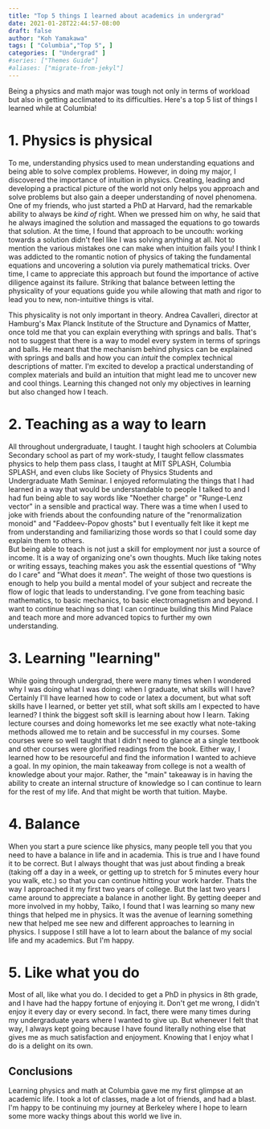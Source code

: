```yaml
---
title: "Top 5 things I learned about academics in undergrad"
date: 2021-01-28T22:44:57-08:00
draft: false
author: "Koh Yamakawa"
tags: [ "Columbia","Top 5", ]
categories: [ "Undergrad" ]
#series: ["Themes Guide"] 
#aliases: ["migrate-from-jekyl"]
---
```

Being a physics and math major was tough not only in terms of workload but also in getting acclimated to its difficulties.  Here's a top 5 list of things I learned while at Columbia!
# 1. Physics is physical
To me, understanding physics used to mean understanding equations and being able to solve complex problems.  However, in doing my major, I discovered the importance of intuition in physics.  Creating, leading and developing a practical picture of the world not only helps you approach and solve problems but also gain a deeper understanding of novel phenomena.  One of my friends, who just started a PhD at Harvard, had the remarkable ability to always be _kind of_ right.  When we pressed him on why, he said that he always imagined the solution and massaged the equations to go towards that solution.  At the time, I found that approach to be uncouth: working towards a solution didn't feel like I was solving anything at all.  Not to mention the various mistakes one can make when intuition fails you!  I think I was addicted to the romantic notion of physics of taking the fundamental equations and uncovering a solution via purely mathematical tricks.  Over time, I came to appreciate this approach but found the importance of active diligence against its failure.  Striking that balance between letting the physicality of your equations guide you while allowing that math and rigor to lead you to new, non-intuitive things is vital.

This physicality is not only important in theory.  Andrea Cavalleri, director at Hamburg's Max Planck Institute of the Structure and Dynamics of Matter, once told me that you can explain everything with springs and balls. That's not to suggest that there is a way to model every system in terms of springs and balls.  He meant that the mechanism behind physics can be explained with springs and balls and how you can _intuit_ the complex technical descriptions of matter.  I'm excited to develop a practical understanding of complex materials and build an intuition that might lead me to uncover new and cool things.  Learning this changed not only my objectives in learning but also changed how I teach.

# 2. Teaching as a way to learn
All throughout undergraduate, I taught.  I taught high schoolers at Columbia Secondary school as part of my work-study, I taught fellow classmates physics to help them pass class, I taught at MIT SPLASH, Columbia SPLASH, and even clubs like Society of Physics Students and Undergraduate Math Seminar.  I enjoyed reformulating the things that I had learned in a way that would be understandable to people I talked to and I had fun being able to say words like "Noether charge" or "Runge-Lenz vector" in a sensible and practical way.  There was a time when I used to joke with friends about the confounding nature of the "renormalization monoid" and "Faddeev-Popov ghosts" but I eventually felt like it kept me from understanding and familiarizing those words so that I could some day explain them to others.  
But being able to teach is not just a skill for employment nor just a source of income.  It is a way of organizing one's own thoughts.  Much like taking notes or writing essays, teaching makes you ask the essential questions of "Why do I care" and "What does it _mean_".  The weight of those two questions is enough to help you build a mental model of your subject and recreate the flow of logic that leads to understanding.  I've gone from teaching basic mathematics, to basic mechanics, to basic electromagnetism and beyond.  I want to continue teaching so that I can continue building this Mind Palace and teach more and more advanced topics to further my own understanding.

# 3.  Learning "learning"
While going through undergrad, there were many times when I wondered why I was doing what I was doing: when I graduate, what skills will I have?  Certainly I'll have learned how to code or latex a document, but what soft skills have I learned, or better yet still, what soft skills am I expected to have learned?  I think the biggest soft skill is learning about how I learn.  Taking lecture courses and doing homeworks let me see exactly what note-taking methods allowed me to retain and be successful in my courses.  Some courses were so well taught that I didn't need to glance at a single textbook and other courses were glorified readings from the book.  Either way, I learned how to be resourceful and find the information I wanted to achieve a goal.  In my opinion, the main takeaway from college is not a wealth of knowledge about your major.  Rather, the "main" takeaway is in having the ability to create an internal structure of knowledge so I can continue to learn for the rest of my life.  And that might be worth that tuition.  Maybe.
# 4.  Balance
When you start a pure science like physics, many people tell you that you need to have a balance in life and in academia. This is true and I have found it to be correct.  But I always thought that was just about finding a break (taking off a day in a week, or getting up to stretch for 5 minutes every hour you walk, etc.) so that you can continue hitting your work harder.  Thats the way I approached it my first two years of college.  But the last two years I came around to appreciate a balance in another light.  By getting deeper and more involved in my hobby, Taiko, I found that I was learning so many new things that helped me in physics.  It was the avenue of learning something new that helped me see new and different approaches to learning in physics.  I suppose I still have a lot to learn about the balance of my social life and my academics.  But I'm happy.
# 5. Like what you do 
Most of all, like what you do.  I decided to get a PhD in physics in 8th grade, and I have had the happy fortune of enjoying it.  Don't get me wrong, I didn't enjoy it every day or every second.  In fact, there were many times during my undergraduate years where I wanted to give up.  But whenever I felt that way, I always kept going because I have found literally nothing else that gives me as much satisfaction and enjoyment.  Knowing that I enjoy what I do is a delight on its own.

## Conclusions
Learning physics and math at Columbia gave me my first glimpse at an academic life.  I took a lot of classes, made a lot of friends, and had a blast.  I'm happy to be continuing my journey at Berkeley where I hope to learn some more wacky things about this world we live in.
